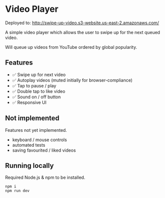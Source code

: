 # Video Player

Deployed to: http://swipe-up-video.s3-website.us-east-2.amazonaws.com/

A simple video player which allows the user to swipe up for the next queued video.

Will queue up videos from YouTube ordered by global popularity.

## Features

- ✅ Swipe up for next video
- ✅ Autoplay videos (muted initially for browser-compliance)
- ✅ Tap to pause / play
- ✅ Double tap to like video
- ✅ Sound on / off button
- ✅ Responsive UI

## Not implemented

Features not yet implemented.

- keyboard / mouse controls
- automated tests
- saving favourited / liked videos

## Running locally

Required Node.js & npm to be installed.

```
npm i
npm run dev
```
